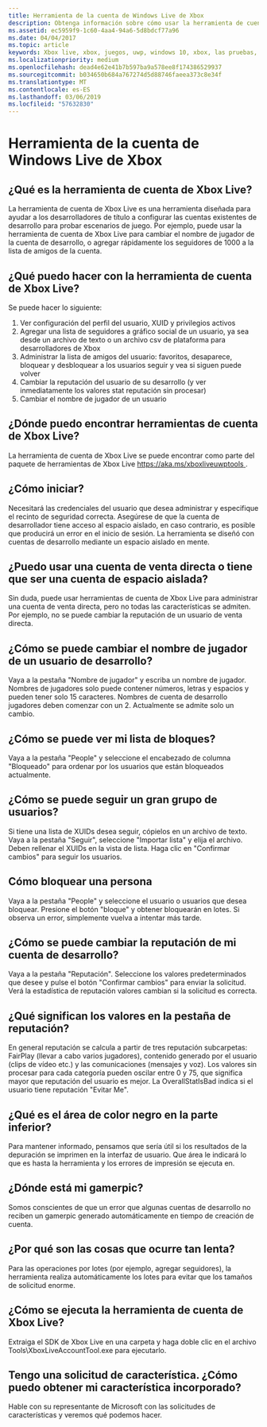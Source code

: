 ```yaml
---
title: Herramienta de la cuenta de Windows Live de Xbox
description: Obtenga información sobre cómo usar la herramienta de cuenta de Xbox Live para crear cuentas de prueba para probar el título de Xbox Live habilitado rápidamente.
ms.assetid: ec5959f9-1c60-4aa4-94a6-5d8bdcf77a96
ms.date: 04/04/2017
ms.topic: article
keywords: Xbox live, xbox, juegos, uwp, windows 10, xbox, las pruebas, las cuentas de prueba
ms.localizationpriority: medium
ms.openlocfilehash: dead4e62e41b7b597ba9a578ee8f174386529937
ms.sourcegitcommit: b034650b684a767274d5d88746faeea373c8e34f
ms.translationtype: MT
ms.contentlocale: es-ES
ms.lasthandoff: 03/06/2019
ms.locfileid: "57632830"
---
```

# <a name="xbox-live-account-tool"></a>Herramienta de la cuenta de Windows Live de Xbox

## <a name="what-is-xbox-live-account-tool"></a>¿Qué es la herramienta de cuenta de Xbox Live?
La herramienta de cuenta de Xbox Live es una herramienta diseñada para ayudar a los desarrolladores de título a configurar las cuentas existentes de desarrollo para probar escenarios de juego. Por ejemplo, puede usar la herramienta de cuenta de Xbox Live para cambiar el nombre de jugador de la cuenta de desarrollo, o agregar rápidamente los seguidores de 1000 a la lista de amigos de la cuenta.

## <a name="what-can-i-do-with-xbox-live-account-tool"></a>¿Qué puedo hacer con la herramienta de cuenta de Xbox Live?
Se puede hacer lo siguiente:
  1. Ver configuración del perfil del usuario, XUID y privilegios activos
  2. Agregar una lista de seguidores a gráfico social de un usuario, ya sea desde un archivo de texto o un archivo csv de plataforma para desarrolladores de Xbox
  3. Administrar la lista de amigos del usuario: favoritos, desaparece, bloquear y desbloquear a los usuarios seguir y vea si siguen puede volver
  4. Cambiar la reputación del usuario de su desarrollo (y ver inmediatamente los valores stat reputación sin procesar)
  5. Cambiar el nombre de jugador de un usuario

## <a name="where-can-i-find-xbox-live-account-tool"></a>¿Dónde puedo encontrar herramientas de cuenta de Xbox Live?
La herramienta de cuenta de Xbox Live se puede encontrar como parte del paquete de herramientas de Xbox Live [ https://aka.ms/xboxliveuwptools ](https://aka.ms/xboxliveuwptools).

## <a name="how-do-i-log-in"></a>¿Cómo iniciar?
Necesitará las credenciales del usuario que desea administrar y especifique el recinto de seguridad correcta. Asegúrese de que la cuenta de desarrollador tiene acceso al espacio aislado, en caso contrario, es posible que producirá un error en el inicio de sesión. La herramienta se diseñó con cuentas de desarrollo mediante un espacio aislado en mente.

## <a name="can-i-use-a-retail-account-or-does-it-have-to-be-a-sandboxed-account"></a>¿Puedo usar una cuenta de venta directa o tiene que ser una cuenta de espacio aislada?
Sin duda, puede usar herramientas de cuenta de Xbox Live para administrar una cuenta de venta directa, pero no todas las características se admiten. Por ejemplo, no se puede cambiar la reputación de un usuario de venta directa.

## <a name="how-do-i-change-a-dev-users-gamertag"></a>¿Cómo se puede cambiar el nombre de jugador de un usuario de desarrollo?
Vaya a la pestaña "Nombre de jugador" y escriba un nombre de jugador. Nombres de jugadores solo puede contener números, letras y espacios y pueden tener solo 15 caracteres. Nombres de cuenta de desarrollo jugadores deben comenzar con un 2. Actualmente se admite solo un cambio.

## <a name="how-do-i-see-my-block-list"></a>¿Cómo se puede ver mi lista de bloques?
Vaya a la pestaña "People" y seleccione el encabezado de columna "Bloqueado" para ordenar por los usuarios que están bloqueados actualmente.

## <a name="how-do-i-follow-a-large-group-of-users"></a>¿Cómo se puede seguir un gran grupo de usuarios?
Si tiene una lista de XUIDs desea seguir, cópielos en un archivo de texto. Vaya a la pestaña "Seguir", seleccione "Importar lista" y elija el archivo. Deben rellenar el XUIDs en la vista de lista. Haga clic en "Confirmar cambios" para seguir los usuarios.

## <a name="how-do-i-block-someone"></a>Cómo bloquear una persona
Vaya a la pestaña "People" y seleccione el usuario o usuarios que desea bloquear. Presione el botón "bloque" y obtener bloquearán en lotes. Si observa un error, simplemente vuelva a intentar más tarde.

## <a name="how-do-i-change-my-dev-accounts-repuation"></a>¿Cómo se puede cambiar la reputación de mi cuenta de desarrollo?
Vaya a la pestaña "Reputación". Seleccione los valores predeterminados que desee y pulse el botón "Confirmar cambios" para enviar la solicitud. Verá la estadística de reputación valores cambian si la solicitud es correcta.

## <a name="what-do-the-values-in-the-reputation-tab-mean"></a>¿Qué significan los valores en la pestaña de reputación?
En general reputación se calcula a partir de tres reputación subcarpetas: FairPlay (llevar a cabo varios jugadores), contenido generado por el usuario (clips de vídeo etc.) y las comunicaciones (mensajes y voz). Los valores sin procesar para cada categoría pueden oscilar entre 0 y 75, que significa mayor que reputación del usuario es mejor. La OverallStatIsBad indica si el usuario tiene reputación "Evitar Me".

## <a name="whats-the-black-area-at-the-bottom"></a>¿Qué es el área de color negro en la parte inferior?
Para mantener informado, pensamos que sería útil si los resultados de la depuración se imprimen en la interfaz de usuario. Que área le indicará lo que es hasta la herramienta y los errores de impresión se ejecuta en.

## <a name="wheres-my-gamerpic"></a>¿Dónde está mi gamerpic?
Somos conscientes de que un error que algunas cuentas de desarrollo no reciben un gamerpic generado automáticamente en tiempo de creación de cuenta.

## <a name="why-are-things-happening-so-slowly"></a>¿Por qué son las cosas que ocurre tan lenta?
Para las operaciones por lotes (por ejemplo, agregar seguidores), la herramienta realiza automáticamente los lotes para evitar que los tamaños de solicitud enorme.

## <a name="how-do-i-run-xbox-live-account-tool"></a>¿Cómo se ejecuta la herramienta de cuenta de Xbox Live?
Extraiga el SDK de Xbox Live en una carpeta y haga doble clic en el archivo Tools\XboxLiveAccountTool.exe para ejecutarlo.

## <a name="i-have-a-feature-request-how-do-i-get-my-feature-incorporated"></a>Tengo una solicitud de característica. ¿Cómo puedo obtener mi característica incorporado?
Hable con su representante de Microsoft con las solicitudes de características y veremos qué podemos hacer.
